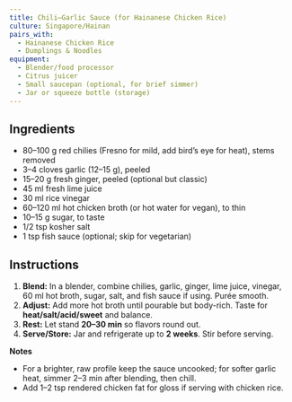 ```yaml
---
title: Chili–Garlic Sauce (for Hainanese Chicken Rice)
culture: Singapore/Hainan
pairs_with:
  - Hainanese Chicken Rice
  - Dumplings & Noodles
equipment:
  - Blender/food processor
  - Citrus juicer
  - Small saucepan (optional, for brief simmer)
  - Jar or squeeze bottle (storage)
---
```


## Ingredients
- 80–100 g red chilies (Fresno for mild, add bird’s eye for heat), stems removed
- 3–4 cloves garlic (12–15 g), peeled
- 15–20 g fresh ginger, peeled (optional but classic)
- 45 ml fresh lime juice
- 30 ml rice vinegar
- 60–120 ml hot chicken broth (or hot water for vegan), to thin
- 10–15 g sugar, to taste
- 1/2 tsp kosher salt
- 1 tsp fish sauce (optional; skip for vegetarian)

## Instructions
1. **Blend:** In a blender, combine chilies, garlic, ginger, lime juice, vinegar, 60 ml hot broth, sugar, salt, and fish sauce if using. Purée smooth.
2. **Adjust:** Add more hot broth until pourable but body-rich. Taste for **heat/salt/acid/sweet** and balance.
3. **Rest:** Let stand **20–30 min** so flavors round out.
4. **Serve/Store:** Jar and refrigerate up to **2 weeks**. Stir before serving.

**Notes**
- For a brighter, raw profile keep the sauce uncooked; for softer garlic heat, simmer 2–3 min after blending, then chill.
- Add 1–2 tsp rendered chicken fat for gloss if serving with chicken rice.
